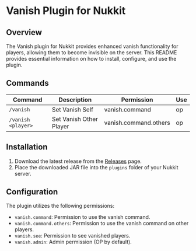 # Vanish Plugin for Nukkit

## Overview

The Vanish plugin for Nukkit provides enhanced vanish functionality for players, allowing them to become invisible on the server. This README provides essential information on how to install, configure, and use the plugin.

## Commands
Command | Description | Permission | Use
--- | --- | --- | ---
`/vanish` | Set Vanish Self | vanish.command | op
`/vanish <player>` | Set Vanish Other Player | vanish.command.others | op

## Installation

1. Download the latest release from the [Releases](https://github.com/your-username/your-repository/releases) page.
2. Place the downloaded JAR file into the `plugins` folder of your Nukkit server.

## Configuration

The plugin utilizes the following permissions:

- `vanish.command`: Permission to use the vanish command.
- `vanish.command.others`: Permission to use the vanish command on other players.
- `vanish.see`: Permission to see vanished players.
- `vanish.admin`: Admin permission (OP by default).
